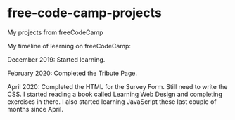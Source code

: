 # free-code-camp-projects
My projects from freeCodeCamp

My timeline of learning on freeCodeCamp:

<p>December 2019: Started learning.</p>
<p>February 2020: Completed the Tribute Page.</p>
<p>April 2020: Completed the HTML for the Survey Form. Still need to write the CSS. I started reading a book called Learning Web Design and completing exercises in there. I also started learning JavaScript these last couple of months since April.</p>
